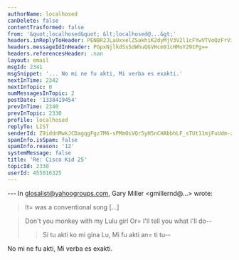 ```yaml
---
authorName: localhosed
canDelete: false
contentTrasformed: false
from: '&quot;localhosed&quot; &lt;localhosed@...&gt;'
headers.inReplyToHeader: PENBR2JLaUxxelZSakhiK2dyMjV3V2l1cFYwVTVoQzFrVitoZG9GNm93VnZhUjZGV2tkZ0BtYWlsLmdtYWlsLmNvbT4=
headers.messageIdInHeader: PGpxNjlkdSs5dWhuQGVHcm91cHMuY29tPg==
headers.referencesHeader: .nan
layout: email
msgId: 2341
msgSnippet: '... No mi ne fu akti, Mi verba es exakti.'
nextInTime: 2342
nextInTopic: 0
numMessagesInTopic: 2
postDate: '1338419454'
prevInTime: 2340
prevInTopic: 2330
profile: localhosed
replyTo: LIST
senderId: Z9iddnMwkJCDagqgFgz7M6-sPMmOiVQr5yH5nCHAbbhLF_sTUt11mjFuUdm-zs1UgCNdiFd2iv_x74wL3n3-IpeXA9MHLxslLok
spamInfo.isSpam: false
spamInfo.reason: '12'
systemMessage: false
title: 'Re: Cisco Kid 25'
topicId: 2330
userId: 455016325
---
```


--- In glosalist@yahoogroups.com, Gary Miller <gmillernd@...> wrote:
>
> It=
 was a conventional song [...]

> 	Don't you monkey with my Lulu girl
> 	Or=
 I'll tell you what I'll do--
> > Si tu akti ko mi gina Lu,
> Mi fu akti an=
ti tu--

No mi ne fu akti,
Mi verba es exakti.


